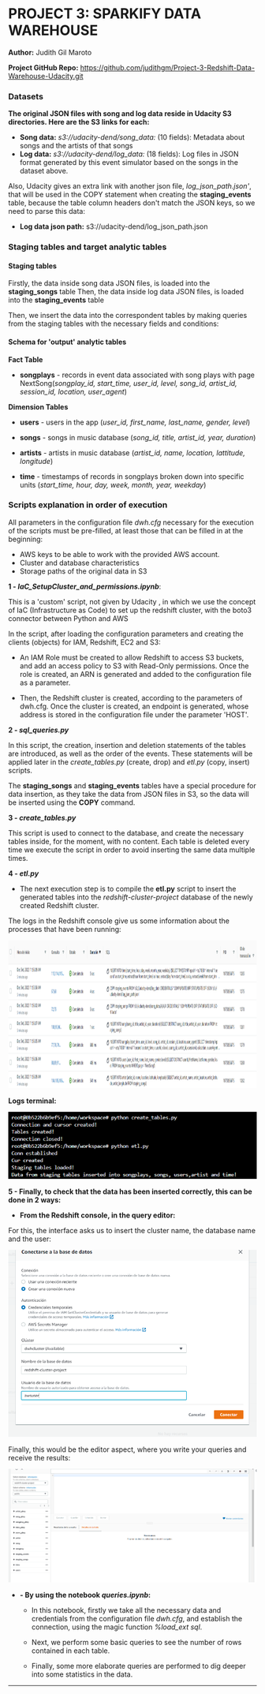 # PROJECT 3: SPARKIFY DATA WAREHOUSE 
 
**Author:** Judith Gil Maroto

**Project GitHub Repo:** https://github.com/judithgm/Project-3-Redshift-Data-Warehouse-Udacity.git


### Datasets
**The original JSON files with song and log data reside in Udacity S3 directories. Here are the S3 links for each:**

- **Song data:** *s3://udacity-dend/song_data:* (10 fields): Metadata about songs and the artists of that songs
- **Log data:** *s3://udacity-dend/log_data:* (18 fields): Log files in JSON format generated by this event simulator based on the songs in the dataset above.

Also, Udacity gives an extra link with another json file, *log_json_path.json'*, that will be used in the COPY statement when creating the **staging_events** table, because the table column headers don't match the JSON keys, so we need to parse this data: 

- **Log data json path:** s3://udacity-dend/log_json_path.json


### Staging tables and target analytic tables


#### Staging tables

Firstly, the data inside song data JSON files, is loaded into the **staging_songs** table
Then, the data inside log data JSON files, is loaded into the **staging_events** table


Then, we insert the data into the correspondent tables by making queries from the staging tables with the necessary fields and conditions:


#### Schema for 'output' analytic tables

**Fact Table**

- **songplays** - records in event data associated with song plays  with page NextSong(*songplay_id, start_time, user_id, level, song_id, artist_id, session_id, location, user_agent*)

**Dimension Tables**

- **users** - users in the app (*user_id, first_name, last_name, gender, level*)

- **songs** - songs in music database (*song_id, title, artist_id, year, duration*)

- **artists** - artists in music database (*artist_id, name, location, lattitude, longitude*)

- **time** - timestamps of records in songplays broken down into specific units (*start_time, hour, day, week, month, year, weekday*)


### Scripts explanation in order of execution

All parameters in the configuration file *dwh.cfg* necessary for the execution of the scripts must be pre-filled, at least those that can be filled in at the beginning:

- AWS keys to be able to work with the provided AWS account.
- Cluster and database characteristics
- Storage paths of the original data in S3


**1 - *IaC_SetupCluster_and_permissions.ipynb***:

This is a 'custom' script, not given by Udacity , in which we use the concept of IaC (Infrastructure as Code) to set up the redshift cluster, with the boto3 connector between Python and AWS

In the script, after loading the configuration parameters and creating the clients (objects) for IAM, Redshift, EC2 and S3:

- An IAM Role must be created to allow Redshift to access S3 buckets, and add an access policy to S3 with Read-Only permissions.
    Once the role is created, an ARN is generated and added to the configuration file as a parameter.

- Then, the Redshift cluster is created, according to the parameters of dwh.cfg. Once the cluster is created, an endpoint is generated, whose address is stored in the configuration file under the parameter 'HOST'.


**2 - *sql_queries.py***

In this script, the creation, insertion and deletion statements of the tables are introduced, as well as the order of the events. These statements will be applied later in the *create_tables.py* (create, drop) and *etl.py* (copy, insert) scripts.

The **staging_songs** and **staging_events** tables have a special procedure for data insertion, as they take the data from JSON files in S3, so the data will be inserted using the **COPY** command.


**3 - *create_tables.py***


This script is used to connect to the database, and create the necessary tables inside, for the moment, with no content. Each table is deleted every time we
execute the script in order to avoid inserting the same data multiple times.


**4 - *etl.py***

- The next execution step is to compile the **etl.py** script to insert the generated tables into the *redshift-cluster-project* database of the newly created Redshift cluster.

The logs in the Redshift console give us some information about the processes that have been running:

[<img src="logs_etl_console.png" width="800" height="300"/>](logs_etl_console.png)



**Logs terminal:**

![logs_processes](logs_terminal_run_scripts.png) 




**5 - Finally, to check that the data has been inserted correctly, this can be done in 2 ways:**

- **From the Redshift console, in the query editor:**


For this, the interface asks us to insert the cluster name, the database name and the user:

![connect_to_db_console](connect_to_db_in_console.png) 


Finally, this would be the editor aspect, where you write your queries and receive the results: 


![redshift_console](redshift_console_connected_to_db.png) 



- **- By using the notebook *queries.ipynb*:**
    - In this notebook, firstly we take all the necessary data and credentials from the configuration file *dwh.cfg*, and establish the connection, using the magic function *%load_ext sql*.

    - Next, we perform some basic queries to see the number of rows contained in each table.
    - Finally, some more elaborate queries are performed to dig deeper into some statistics in the data.
    
------------------------------------------------------------------------------------------------------------